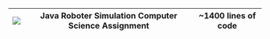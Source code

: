 | <img src="https://skillicons.dev/icons?i=java" /> | **Java Roboter Simulation Computer Science Assignment**   | ~1400 lines of code |
| ------------------------------------------------- | --------------------------------------------------------- | ------------------- |
